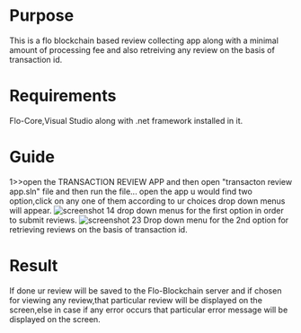 # Purpose
This is a flo blockchain based review collecting app along with a minimal amount of processing fee and also retreiving any review on the basis of transaction id.
# Requirements
Flo-Core,Visual Studio along with .net framework installed in it.
# Guide
1>>open the TRANSACTION REVIEW APP and then open "transacton review app.sln" file and then run the file... 
open the app u would find two option,click on any one of them according to ur choices drop down menus will appear. 
![screenshot 14](https://user-images.githubusercontent.com/39794980/46479228-3d651e80-c80c-11e8-95c4-6d1f98e2ed28.png)
drop down menus for the first option in order to submit reviews.
![screenshot 23](https://user-images.githubusercontent.com/39794980/46531024-61326e00-c8b9-11e8-8f97-dc9c4387b1ba.png)
Drop down menu for the 2nd option for retrieving reviews on the basis of transaction id.

# Result
If done ur review will be saved to the Flo-Blockchain server and if chosen for viewing any review,that particular review will be displayed on the screen,else in case if any error occurs that particular error message will be displayed on the screen.
